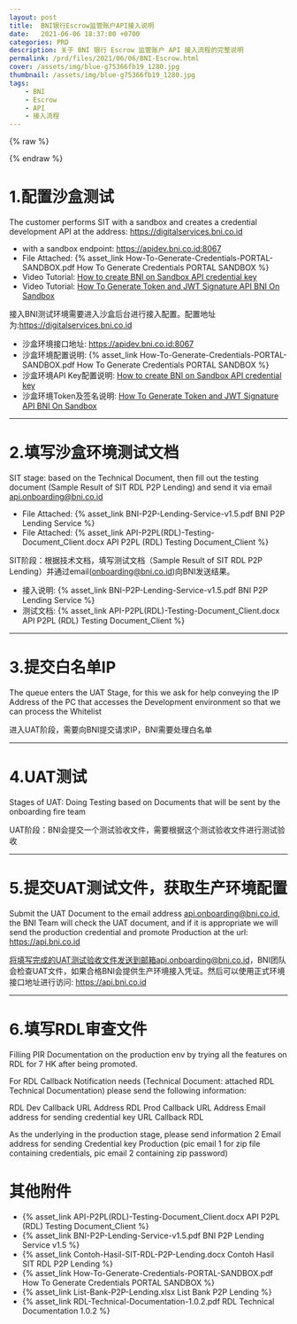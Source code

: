 ```yaml
---
layout: post
title:  BNI银行Escrow监管账户API接入说明
date:   2021-06-06 18:37:00 +0700
categories: PRD
description: 关于 BNI 银行 Escrow 监管账户 API 接入流程的完整说明
permalink: /prd/files/2021/06/06/BNI-Escrow.html
cover: /assets/img/blue-g75366fb19_1280.jpg
thumbnail: /assets/img/blue-g75366fb19_1280.jpg
tags: 
    - BNI
    - Escrow
    - API
    - 接入流程
---
```


{% raw %}<div class="post-summary">{% endraw %}

关于 BNI 银行 Escrow 监管账户 API 接入流程的完整说明

{% raw %}</div>{% endraw %}

<!-- more -->

<style type="text/css">
.post-summary { display: none; }
</style>

# 1.配置沙盒测试
The customer performs SIT with a sandbox and creates a credential development API at the address: https://digitalservices.bni.co.id
- with a sandbox endpoint: https://apidev.bni.co.id:8067
- File Attached: {% asset_link How-To-Generate-Credentials-PORTAL-SANDBOX.pdf How To Generate Credentials PORTAL SANDBOX %}
- Video Tutorial: [How to create BNI on Sandbox API credential key](https://youtu.be/JomHszcAhqg)
- Video Tutorial: [How To Generate Token and JWT Signature API BNI On Sandbox](https://youtu.be/RboI7aiwsyk)

接入BNI测试环境需要进入沙盒后台进行接入配置。配置地址为:https://digitalservices.bni.co.id
- 沙盒环境接口地址: https://apidev.bni.co.id:8067
- 沙盒环境配置说明: {% asset_link How-To-Generate-Credentials-PORTAL-SANDBOX.pdf How To Generate Credentials PORTAL SANDBOX %}
- 沙盒环境API Key配置说明: [How to create BNI on Sandbox API credential key](https://youtu.be/JomHszcAhqg)
- 沙盒环境Token及签名说明: [How To Generate Token and JWT Signature API BNI On Sandbox](https://youtu.be/RboI7aiwsyk)

------
# 2.填写沙盒环境测试文档
SIT stage: based on the Technical Document, then fill out the testing document (Sample Result of SIT RDL P2P Lending) and send it via email api.onboarding@bni.co.id
- File Attached: {% asset_link BNI-P2P-Lending-Service-v1.5.pdf BNI P2P Lending Service %}
- File Attached: {% asset_link API-P2PL(RDL)-Testing-Document_Client.docx API P2PL (RDL) Testing Document_Client %}

 SIT阶段：根据技术文档，填写测试文档（Sample Result of SIT RDL P2P Lending）并通过email(onboarding@bni.co.id)向BNI发送结果。
- 接入说明: {% asset_link BNI-P2P-Lending-Service-v1.5.pdf BNI P2P Lending Service %}
- 测试文档: {% asset_link API-P2PL(RDL)-Testing-Document_Client.docx API P2PL (RDL) Testing Document_Client %}

------
# 3.提交白名单IP
The queue enters the UAT Stage, for this we ask for help conveying the IP Address of the PC that accesses the Development environment so that we can process the Whitelist

进入UAT阶段，需要向BNI提交请求IP，BNI需要处理白名单

------
# 4.UAT测试
Stages of UAT: Doing Testing based on Documents that will be sent by the onboarding fire team

UAT阶段：BNI会提交一个测试验收文件，需要根据这个测试验收文件进行测试验收

------
# 5.提交UAT测试文件，获取生产环境配置
Submit the UAT Document to the email address api.onboarding@bni.co.id, the BNI Team will check the UAT document, and if it is appropriate we will send the production credential and promote Production at the url: https://api.bni.co.id

将填写完成的UAT测试验收文件发送到邮箱api.onboarding@bni.co.id，BNI团队会检查UAT文件，如果合格BNI会提供生产环境接入凭证。然后可以使用正式环境接口地址进行访问: https://api.bni.co.id

------
# 6.填写RDL审查文件
Filling PIR Documentation on the production env by trying all the features on RDL for 7 HK after being promoted.

For RDL Callback Notification needs (Technical Document: attached RDL Technical Documentation) please send the following information:

RDL Dev Callback URL Address
RDL Prod Callback URL Address
Email address for sending credential key URL Callback RDL
 
As the underlying in the production stage, please send information 2 Email address for sending Credential key Production (pic email 1 for zip file containing credentials, pic email 2 containing zip password)​

# 其他附件
- {% asset_link API-P2PL(RDL)-Testing-Document_Client.docx API P2PL (RDL) Testing Document_Client %}
- {% asset_link BNI-P2P-Lending-Service-v1.5.pdf BNI P2P Lending Service v1.5 %}
- {% asset_link Contoh-Hasil-SIT-RDL-P2P-Lending.docx Contoh Hasil SIT RDL P2P Lending %}
- {% asset_link How-To-Generate-Credentials-PORTAL-SANDBOX.pdf How To Generate Credentials PORTAL SANDBOX %}
- {% asset_link List-Bank-P2P-Lending.xlsx List Bank P2P Lending %}
- {% asset_link RDL-Technical-Documentation-1.0.2.pdf RDL Technical Documentation 1.0.2 %}